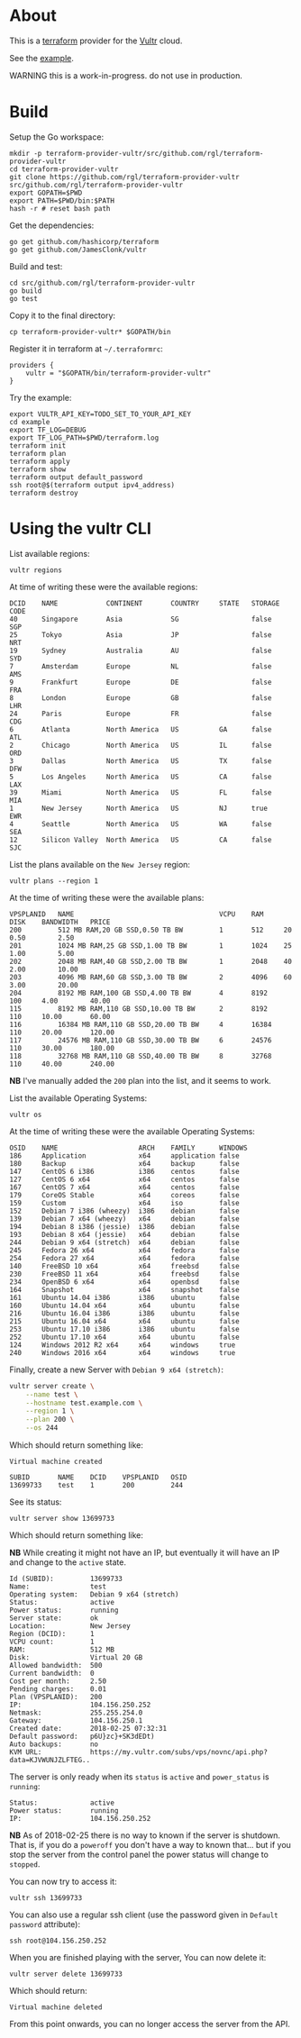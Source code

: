 # About

This is a [terraform](https://www.terraform.io/) provider for the [Vultr](https://www.vultr.com/) cloud.

See the [example](example/example.tf).

WARNING this is a work-in-progress. do not use in production.


# Build

Setup the Go workspace:

    mkdir -p terraform-provider-vultr/src/github.com/rgl/terraform-provider-vultr
    cd terraform-provider-vultr
    git clone https://github.com/rgl/terraform-provider-vultr src/github.com/rgl/terraform-provider-vultr
    export GOPATH=$PWD
    export PATH=$PWD/bin:$PATH
    hash -r # reset bash path

Get the dependencies:

    go get github.com/hashicorp/terraform
    go get github.com/JamesClonk/vultr

Build and test:

    cd src/github.com/rgl/terraform-provider-vultr
    go build
    go test

Copy it to the final directory:

    cp terraform-provider-vultr* $GOPATH/bin

Register it in terraform at `~/.terraformrc`:

```
providers {
    vultr = "$GOPATH/bin/terraform-provider-vultr"
}
```

Try the example:

    export VULTR_API_KEY=TODO_SET_TO_YOUR_API_KEY
    cd example
    export TF_LOG=DEBUG
    export TF_LOG_PATH=$PWD/terraform.log
    terraform init
    terraform plan
    terraform apply
    terraform show
    terraform output default_password
    ssh root@$(terraform output ipv4_address)
    terraform destroy


# Using the vultr CLI

List available regions:

    vultr regions

At time of writing these were the available regions:

```
DCID    NAME            CONTINENT       COUNTRY     STATE   STORAGE     CODE
40      Singapore       Asia            SG                  false       SGP
25      Tokyo           Asia            JP                  false       NRT
19      Sydney          Australia       AU                  false       SYD
7       Amsterdam       Europe          NL                  false       AMS
9       Frankfurt       Europe          DE                  false       FRA
8       London          Europe          GB                  false       LHR
24      Paris           Europe          FR                  false       CDG
6       Atlanta         North America   US          GA      false       ATL
2       Chicago         North America   US          IL      false       ORD
3       Dallas          North America   US          TX      false       DFW
5       Los Angeles     North America   US          CA      false       LAX
39      Miami           North America   US          FL      false       MIA
1       New Jersey      North America   US          NJ      true        EWR
4       Seattle         North America   US          WA      false       SEA
12      Silicon Valley  North America   US          CA      false       SJC
```

List the plans available on the `New Jersey` region:

    vultr plans --region 1

At the time of writing these were the available plans:

```
VPSPLANID   NAME                                    VCPU    RAM     DISK    BANDWIDTH   PRICE
200         512 MB RAM,20 GB SSD,0.50 TB BW         1       512     20      0.50        2.50
201         1024 MB RAM,25 GB SSD,1.00 TB BW        1       1024    25      1.00        5.00
202         2048 MB RAM,40 GB SSD,2.00 TB BW        1       2048    40      2.00        10.00
203         4096 MB RAM,60 GB SSD,3.00 TB BW        2       4096    60      3.00        20.00
204         8192 MB RAM,100 GB SSD,4.00 TB BW       4       8192    100     4.00        40.00
115         8192 MB RAM,110 GB SSD,10.00 TB BW      2       8192    110     10.00       60.00
116         16384 MB RAM,110 GB SSD,20.00 TB BW     4       16384   110     20.00       120.00
117         24576 MB RAM,110 GB SSD,30.00 TB BW     6       24576   110     30.00       180.00
118         32768 MB RAM,110 GB SSD,40.00 TB BW     8       32768   110     40.00       240.00
```

**NB** I've manually added the `200` plan into the list, and it seems to work.

List the available Operating Systems:

    vultr os

At the time of writing these were the available Operating Systems:

```
OSID    NAME                    ARCH    FAMILY      WINDOWS
186     Application             x64     application false
180     Backup                  x64     backup      false
147     CentOS 6 i386           i386    centos      false
127     CentOS 6 x64            x64     centos      false
167     CentOS 7 x64            x64     centos      false
179     CoreOS Stable           x64     coreos      false
159     Custom                  x64     iso         false
152     Debian 7 i386 (wheezy)  i386    debian      false
139     Debian 7 x64 (wheezy)   x64     debian      false
194     Debian 8 i386 (jessie)  i386    debian      false
193     Debian 8 x64 (jessie)   x64     debian      false
244     Debian 9 x64 (stretch)  x64     debian      false
245     Fedora 26 x64           x64     fedora      false
254     Fedora 27 x64           x64     fedora      false
140     FreeBSD 10 x64          x64     freebsd     false
230     FreeBSD 11 x64          x64     freebsd     false
234     OpenBSD 6 x64           x64     openbsd     false
164     Snapshot                x64     snapshot    false
161     Ubuntu 14.04 i386       i386    ubuntu      false
160     Ubuntu 14.04 x64        x64     ubuntu      false
216     Ubuntu 16.04 i386       i386    ubuntu      false
215     Ubuntu 16.04 x64        x64     ubuntu      false
253     Ubuntu 17.10 i386       i386    ubuntu      false
252     Ubuntu 17.10 x64        x64     ubuntu      false
124     Windows 2012 R2 x64     x64     windows     true
240     Windows 2016 x64        x64     windows     true
```

Finally, create a new Server with `Debian 9 x64 (stretch)`:

```bash
vultr server create \
    --name test \
    --hostname test.example.com \
    --region 1 \
    --plan 200 \
    --os 244
```

Which should return something like:

```
Virtual machine created

SUBID       NAME    DCID    VPSPLANID   OSID
13699733    test    1       200         244
```

See its status:

    vultr server show 13699733

Which should return something like:

**NB** While creating it might not have an IP, but eventually it will have an IP and change to the `active` state.

```
Id (SUBID):         13699733
Name:               test
Operating system:   Debian 9 x64 (stretch)
Status:             active
Power status:       running
Server state:       ok
Location:           New Jersey
Region (DCID):      1
VCPU count:         1
RAM:                512 MB
Disk:               Virtual 20 GB
Allowed bandwidth:  500
Current bandwidth:  0
Cost per month:     2.50
Pending charges:    0.01
Plan (VPSPLANID):   200
IP:                 104.156.250.252
Netmask:            255.255.254.0
Gateway:            104.156.250.1
Created date:       2018-02-25 07:32:31
Default password:   p6U}zc}+SK3dEDt)
Auto backups:       no
KVM URL:            https://my.vultr.com/subs/vps/novnc/api.php?data=KJVWUNJZLFTEG..
```

The server is only ready when its `status` is `active` and `power_status` is `running`:

```
Status:             active
Power status:       running
IP:                 104.156.250.252
```

**NB** As of 2018-02-25 there is no way to known if the server is shutdown. That is,
if you do a `poweroff` you don't have a way to known that... but if you stop the
server from the control panel the power status will change to `stopped`.

You can now try to access it:

    vultr ssh 13699733

You can also use a regular ssh client (use the password given in `Default password` attribute):

    ssh root@104.156.250.252

When you are finished playing with the server, You can now delete it:

    vultr server delete 13699733

Which should return:

```
Virtual machine deleted
```

From this point onwards, you can no longer access the server from the API.
